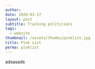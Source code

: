 ```yaml
---
author: 
date: 2020-03-17
layout: post
subtitle: Tracking politicians
tags:
  - website
thumbnail: /assets/thumbs/pinklist.jpg
title: Pink List
perma: pinklist
---
```


adsasads